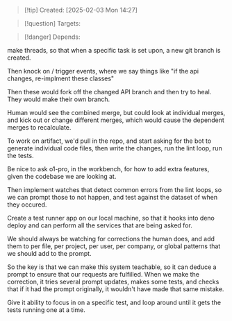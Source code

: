 
>[!tip] Created: [2025-02-03 Mon 14:27]

>[!question] Targets: 

>[!danger] Depends: 

make threads, so that when a specific task is set upon, a new git branch is created.

Then knock on / trigger events, where we say things like "if the api changes, re-implment these classes"

Then these would fork off the changed API branch and then try to heal.  They would make their own branch. 

Human would see the combined merge, but could look at individual merges, and kick out or change different merges, which would cause the dependent merges to recalculate.


To work on artifact, we'd pull in the repo, and start asking for the bot to generate individual code files, then write the changes, run the lint loop, run the tests.

Be nice to ask o1-pro, in the workbench, for how to add extra features, given the codebase we are looking at.

Then implement watches that detect common errors from the lint loops, so we can prompt those to not happen, and test against the dataset of when they occured.

Create a test runner app on our local machine, so that it hooks into deno deploy and can perform all the services that are being asked for.

We should always be watching for corrections the human does, and add them to per file, per project, per user, per company, or global patterns that we should add to the prompt.

So the key is that we can make this system teachable, so it can deduce a prompt to ensure that our requests are fulfilled.  When we make the correction, it tries several prompt updates, makes some tests, and checks that if it had the prompt originally, it wouldn't have made that same mistake.

Give it ability to focus in on a specific test, and loop around until it gets the tests running one at a time.